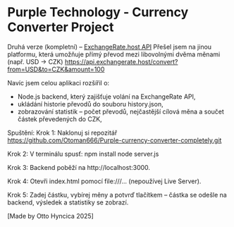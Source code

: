 # Purple Technology - Currency Converter Project

Druhá verze (kompletní) – [ExchangeRate.host API](https://www.exchangerate-api.com/)
Přešel jsem na jinou platformu, která umožňuje přímý převod mezi libovolnými dvěma měnami (např. USD → CZK)
https://api.exchangerate.host/convert?from=USD&to=CZK&amount=100

Navíc jsem celou aplikaci rozšířil o:
- Node.js backend, který zajišťuje volání na ExchangeRate API,
- ukládání historie převodů do souboru history.json,
- zobrazování statistik – počet převodů, nejčastější cílová měna a součet částek převedených do CZK,

Spuštění:
Krok 1:
Naklonuj si repozitář https://github.com/Otoman666/Purple-currency-converter-completely.git

Krok 2:
V terminálu spusť: 
npm install
node server.js

Krok 3:
Backend poběží na http://localhost:3000.

Krok 4:
Otevři index.html pomocí file:///... (nepoužívej Live Server).

Krok 5:
Zadej částku, vybírej měny a potvrď tlačítkem – částka se odešle na backend, výsledek a statistiky se zobrazí.

[Made by Otto Hyncica 2025]
